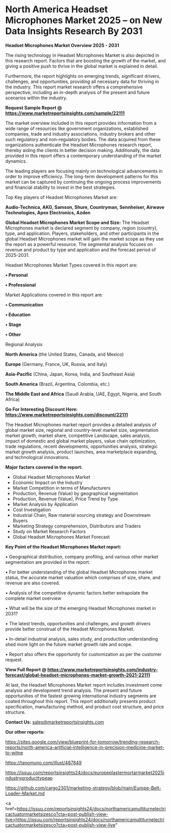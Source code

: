 # North America Headset Microphones Market 2025 – on New Data Insights Research By 2031

<Strong> Headset Microphones Market Overview 2025 - 2031</strong>

The rising technology in Headset Microphones Market is also depicted in this research report. Factors that are boosting the growth of the market, and giving a positive push to thrive in the global market is explained in detail.

Furthermore, the report highlights on emerging trends, significant drivers, challenges, and opportunities, providing all necessary data for thriving in the industry. This report market research offers a comprehensive perspective, including an in-depth analysis of the present and future scenarios within the industry.

<strong>Request Sample Report @ <a href=https://www.marketreportsinsights.com/sample/22111>https://www.marketreportsinsights.com/sample/22111</a></strong>

The market overview included in this report provides information from a wide range of resources like government organizations, established companies, trade and industry associations, industry brokers and other such regulatory and non-regulatory bodies. The data acquired from these organizations authenticate the Headset Microphones research report, thereby aiding the clients in better decision making. Additionally, the data provided in this report offers a contemporary understanding of the market dynamics.

The leading players are focusing mainly on technological advancements in order to improve efficiency. The long-term development patterns for this market can be captured by continuing the ongoing process improvements and financial stability to invest in the best strategies.

Top Key players of Headset Microphones Market are:

<strong>Audio-Technica, AKG, Samson, Shure, Countryman, Sennheiser, Airwave Technologies, Apex Electronics, Azden</strong>

<strong><b>Global Headset Microphones Market Scope and Size:</b></strong>
The Headset Microphones market is declared segment by company, region (country), type, and application. Players, stakeholders, and other participants in the global Headset Microphones market will gain the market scope as they use the report as a powerful resource. The segmental analysis focuses on revenue and product by type and application and the forecast period of 2025-2031.

Headset Microphones Market Types covered in this report are:

<strong>• Personal

• Professional</strong>

Market Applications covered in this report are:

<strong>• Communication

• Education

• Stage

• Other</strong> 

Regional Analysis

<strong>North America</strong> (the United States, Canada, and Mexico)

<strong>Europe</strong> (Germany, France, UK, Russia, and Italy)

<strong>Asia-Pacific</strong> (China, Japan, Korea, India, and Southeast Asia)

<strong>South America</strong> (Brazil, Argentina, Colombia, etc.)

<strong>The Middle East and Africa</strong> (Saudi Arabia, UAE, Egypt, Nigeria, and South Africa)

<strong>Go For Interesting Discount Here: <a href=https://www.marketreportsinsights.com/discount/22111>https://www.marketreportsinsights.com/discount/22111</a></strong>

The Headset Microphones market report provides a detailed analysis of global market size, regional and country-level market size, segmentation market growth, market share, competitive Landscape, sales analysis, impact of domestic and global market players, value chain optimization, trade regulations, recent developments, opportunities analysis, strategic market growth analysis, product launches, area marketplace expanding, and technological innovations.

<strong><b>Major factors covered in the report:</b></strong>
<ul>
  <li>Global Headset Microphones Market </li>
  <li>Economic Impact on the Industry</li>
  <li>Market Competition in terms of Manufacturers</li>
  <li>Production, Revenue (Value) by geographical segmentation</li>
  <li>Production, Revenue (Value), Price Trend by Type</li>
  <li>Market Analysis by Application</li>
  <li>Cost Investigation</li>
  <li>Industrial Chain, Raw material sourcing strategy and Downstream Buyers</li>
  <li>Marketing Strategy comprehension, Distributors and Traders</li>
  <li>Study on Market Research Factors</li>
  <li>Global Headset Microphones Market Forecast</li>
</ul>

<strong><b>Key Point of the Headset Microphones Market report:</b></strong>

• Geographical distribution, company profiling, and various other market segmentation are provided in the report.

• For better understanding of the global Headset Microphones market status, the accurate market valuation which comprises of size, share, and revenue are also covered.

• Analysis of the competitive dynamic factors better extrapolate the complete market overview

• What will be the size of the emerging Headset Microphones market in 2031?

• The latest trends, opportunities and challenges, and growth drivers provide better construal of the Headset Microphones Market.

• In-detail industrial analysis, sales study, and production understanding shed more light on the future market growth rate and scope.

• Report also offers the opportunity for customization as per the customer request.

<strong><b>View Full Report @ <a href=https://www.marketreportsinsights.com/industry-forecast/global-headset-microphones-market-growth-2021-22111>https://www.marketreportsinsights.com/industry-forecast/global-headset-microphones-market-growth-2021-22111</a></b></strong>


At last, the Headset Microphones Market report includes investment come analysis and development trend analysis. The present and future opportunities of the fastest growing international industry segments are coated throughout this report. This report additionally presents product specification, manufacturing method, and product cost structure, and price structure.

<strong>Contact Us:</strong>
sales@marketreportsinsights.com

<strong>Our other reports:</strong>

<a href=https://sites.google.com/view/blueprint-for-tomorrow/trending-research-reports/north-america-artificial-intelligence-in-precision-medicine-market-to-witne>https://sites.google.com/view/blueprint-for-tomorrow/trending-research-reports/north-america-artificial-intelligence-in-precision-medicine-market-to-witne</a>

<a href=https://tanomuno.com/illust/487849>https://tanomuno.com/illust/487849</a>

<a href=https://issuu.com/reportsinsights24/docs/europeplastermortarmarket2025industryproducttypeap>https://issuu.com/reportsinsights24/docs/europeplastermortarmarket2025industryproducttypeap</a>

<a href=https://github.com/cargo2301/marketing-strategy/blob/main/Europe-Belt-Loader-Market.md>https://github.com/cargo2301/marketing-strategy/blob/main/Europe-Belt-Loader-Market.md</a>

<a href=https://issuu.com/reportsinsights24/docs/northamericamultiturnelectricactuatormarketsizesco?cta=post-publish-view-live>https://issuu.com/reportsinsights24/docs/northamericamultiturnelectricactuatormarketsizesco?cta=post-publish-view-live</a>"
